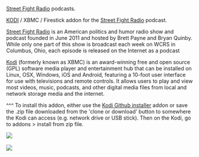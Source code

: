 <a href="http://www.streetfightradio.com/">Street Fight Radio</a> podcasts.<br>

<a href="kodi.tv">KODI<a> / XBMC / Firestick addon for the <a href="http://www.streetfightradio.com/">Street Fight Radio</a> podcast.<br>

<a href="http://www.streetfightradio.com/">Street Fight Radio</a> is an American politics and humor radio show and podcast founded in June 2011 and hosted by Brett Payne and Bryan Quinby. While only one part of this show is broadcast each week on WCRS in Columbus, Ohio, each episode is released on the Internet as a podcast<br>

<a href="www.kodi.tv">Kodi</a> (formerly known as XBMC) is an award-winning free and open source (GPL) software media player and entertainment hub that can be installed on Linux, OSX, Windows, iOS and Android, featuring a 10-foot user interface for use with televisions and remote controls. It allows users to play and view most videos, music, podcasts, and other digital media files from local and network storage media and the internet.<br>

^^^ To install this addon, either use the <a href="https://www.tvaddons.co/github-browser-kodi/">Kodi Github installer</a> addon or save the .zip file downloaded from the 'clone or download' button to somewhere the Kodi can access (e.g. network drive or USB stick). Then on the Kodi, go to addons > install from zip file.<br>

<img src="https://i1.sndcdn.com/avatars-000320581871-th8lgl-original.jpg"><br>
<br><a href="http://www.kodi.tv"><img src="https://kodi.tv/sites/default/files/page/field_image/about--devices.jpg">
